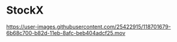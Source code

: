 # StockX


https://user-images.githubusercontent.com/25422915/118701679-6b68c700-b82d-11eb-8afc-beb404adcf25.mov
